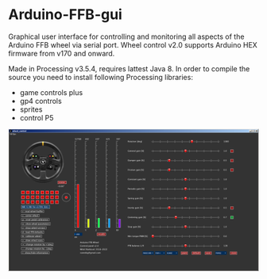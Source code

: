 # Arduino-FFB-gui
Graphical user interface for controlling and monitoring all aspects of the Arduino FFB wheel via serial port. Wheel control v2.0 supports Arduino HEX firmware from v170 and onward.

Made in Processing v3.5.4, requires lattest Java 8. In order to compile the source you need to install following Processing libraries:
- game controls plus
- gp4 controls
- sprites
- control P5

![plot](./data/Wheel_control_v2_0.png)

